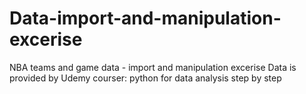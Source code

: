 # Data-import-and-manipulation-excerise
NBA teams and game data - import and manipulation excerise
Data is provided by Udemy courser: python for data analysis step by step
